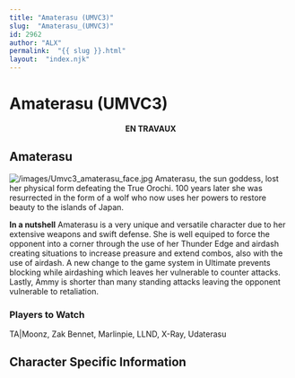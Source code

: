 ```yaml
---
title: "Amaterasu (UMVC3)"
slug:  "Amaterasu_(UMVC3)"
id: 2962
author: "ALX"
permalink:  "{{ slug }}.html"
layout:  "index.njk"
---
```


# Amaterasu (UMVC3)

<center>

**EN TRAVAUX**

</center>

## Amaterasu

![](/images/Umvc3_amaterasu_face.jpg‎ "/images/Umvc3_amaterasu_face.jpg‎")
Amaterasu, the sun goddess, lost her physical form defeating the True
Orochi. 100 years later she was resurrected in the form of a wolf who
now uses her powers to restore beauty to the islands of Japan.

**In a nutshell** Amaterasu is a very unique and versatile character due
to her extensive weapons and swift defense. She is well equiped to force
the opponent into a corner through the use of her Thunder Edge and
airdash creating situations to increase preasure and extend combos, also
with the use of airdash. A new change to the game system in Ultimate
prevents blocking while airdashing which leaves her vulnerable to
counter attacks. Lastly, Ammy is shorter than many standing attacks
leaving the opponent vulnerable to retaliation.

### Players to Watch

TA\|Moonz, Zak Bennet, Marlinpie, LLND, X-Ray, Udaterasu

## Character Specific Information
